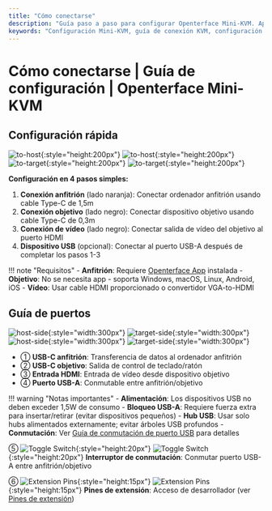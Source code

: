 ```yaml
---
title: "Cómo conectarse"
description: "Guía paso a paso para configurar Openterface Mini-KVM. Aprende cómo conectar tu ordenador anfitrión y dispositivo objetivo con instrucciones detalladas para conexiones USB-C, HDMI y periféricos. Incluye descripciones de interfaz y consejos importantes de configuración."
keywords: "Configuración Mini-KVM, guía de conexión KVM, configuración KVM USB-C, conexión KVM HDMI, guía de instalación KVM, configuración de periféricos de ordenador, conexión de dispositivo USB, guía de interfaz KVM, configuración de ordenador headless, configuración KVM"
---
```


# **Cómo conectarse** | Guía de configuración | Openterface Mini-KVM

## Configuración rápida

![to-host](https://assets.openterface.com/images/product/to-host.svg#only-light){:style="height:200px"} ![to-host](https://assets.openterface.com/images/product/to-host_1.svg#only-dark){:style="height:200px"}
![to-target](https://assets.openterface.com/images/product/to-target.svg#only-light){:style="height:200px"} ![to-target](https://assets.openterface.com/images/product/to-target_1.svg#only-dark){:style="height:200px"}

**Configuración en 4 pasos simples:**

1. **Conexión anfitrión** (lado naranja): Conectar ordenador anfitrión usando cable Type-C de 1,5m
2. **Conexión objetivo** (lado negro): Conectar dispositivo objetivo usando cable Type-C de 0,3m
3. **Conexión de vídeo** (lado negro): Conectar salida de vídeo del objetivo al puerto HDMI
4. **Dispositivo USB** (opcional): Conectar al puerto USB-A después de completar los pasos 1-3

!!! note "Requisitos" - **Anfitrión**: Requiere [Openterface App](/app) instalada - **Objetivo**: No se necesita app - soporta Windows, macOS, Linux, Android, iOS - **Vídeo**: Usar cable HDMI proporcionado o convertidor VGA-to-HDMI

## Guía de puertos

![host-side](https://assets.openterface.com/images/product/host-htc.svg#only-light){:style="width:300px"} ![target-side](https://assets.openterface.com/images/product/target-htc.svg#only-light){:style="width:300px"}
![host-side](https://assets.openterface.com/images/product/host-htc_1.svg#only-dark){:style="width:300px"} ![target-side](https://assets.openterface.com/images/product/target-htc_1.svg#only-dark){:style="width:300px"}

- ① **USB-C anfitrión**: Transferencia de datos al ordenador anfitrión
- ② **USB-C objetivo**: Salida de control de teclado/ratón
- ③ **Entrada HDMI**: Entrada de vídeo desde dispositivo objetivo
- ④ **Puerto USB-A**: Conmutable entre anfitrión/objetivo

!!! warning "Notas importantes" - **Alimentación**: Los dispositivos USB no deben exceder 1,5W de consumo - **Bloqueo USB-A**: Requiere fuerza extra para insertar/retirar (evitar dispositivos pequeños) - **Hub USB**: Usar solo hubs alimentados externamente; evitar árboles USB profundos - **Conmutación**: Ver [Guía de conmutación de puerto USB](../usb-switch) para detalles

⑤ ![Toggle Switch](https://assets.openterface.com/images/shell-icons/toggle-h-t.svg#only-light){:style="height:20px"} ![Toggle Switch](https://assets.openterface.com/images/shell-icons/toggle-h-t_1.svg#only-dark){:style="height:20px"} **Interruptor de conmutación**: Conmutar puerto USB-A entre anfitrión/objetivo

⑥ ![Extension Pins](https://assets.openterface.com/images/shell-icons/pins.svg#only-light){:style="height:15px"} ![Extension Pins](https://assets.openterface.com/images/shell-icons/pins_1.svg#only-dark){:style="height:15px"} **Pines de extensión**: Acceso de desarrollador (ver [Pines de extensión](../extension-pins))
